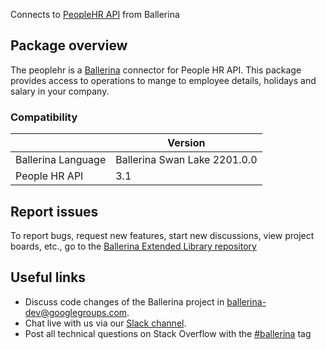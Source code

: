 Connects to [PeopleHR API](https://apidocs.peoplehr.com) from Ballerina

## Package overview
The peoplehr is a [Ballerina](https://ballerina.io/) connector for People HR API.
This package provides access to operations to mange to employee details, holidays and salary in your company.

### Compatibility
|                      | Version                      |
|----------------------|------------------------------|
| Ballerina Language   | Ballerina Swan Lake 2201.0.0 |
| People HR API        | 3.1                          |

## Report issues
To report bugs, request new features, start new discussions, view project boards, etc., go to the [Ballerina Extended Library repository](https://github.com/ballerina-platform/ballerina-extended-library)
## Useful links
- Discuss code changes of the Ballerina project in [ballerina-dev@googlegroups.com](mailto:ballerina-dev@googlegroups.com).
- Chat live with us via our [Slack channel](https://ballerina.io/community/slack/).
- Post all technical questions on Stack Overflow with the [#ballerina](https://stackoverflow.com/questions/tagged/ballerina) tag
